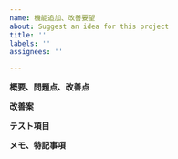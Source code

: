 ```yaml
---
name: 機能追加、改善要望
about: Suggest an idea for this project
title: ''
labels: ''
assignees: ''

---
```


**概要、問題点、改善点**

**改善案**

**テスト項目**

**メモ、特記事項**

